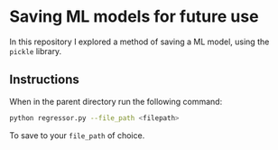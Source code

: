 # Saving ML models for future use

In this repository I explored a method of saving a ML model, using the `pickle` library. 

## Instructions

When in the parent directory run the following command:

```sh
python regressor.py --file_path <filepath>
```

To save to your `file_path` of choice.